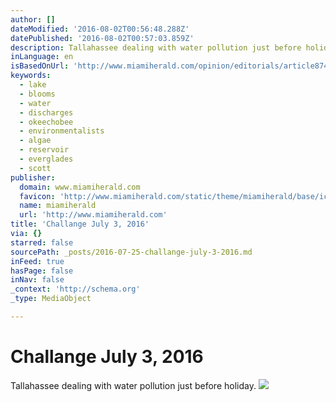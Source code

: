 ```yaml
---
author: []
dateModified: '2016-08-02T00:56:48.288Z'
datePublished: '2016-08-02T00:57:03.859Z'
description: Tallahassee dealing with water pollution just before holiday.
inLanguage: en
isBasedOnUrl: 'http://www.miamiherald.com/opinion/editorials/article87472997.html'
keywords:
  - lake
  - blooms
  - water
  - discharges
  - okeechobee
  - environmentalists
  - algae
  - reservoir
  - everglades
  - scott
publisher:
  domain: www.miamiherald.com
  favicon: 'http://www.miamiherald.com/static/theme/miamiherald/base/ico/favicon.png'
  name: miamiherald
  url: 'http://www.miamiherald.com'
title: 'Challange July 3, 2016'
via: {}
starred: false
sourcePath: _posts/2016-07-25-challange-july-3-2016.md
inFeed: true
hasPage: false
inNav: false
_context: 'http://schema.org'
_type: MediaObject

---
```

# Challange July 3, 2016

Tallahassee dealing with water pollution just before holiday.
![](https://the-grid-user-content.s3-us-west-2.amazonaws.com/1f16228d-1888-4738-a670-25a7feccf338.jpg)